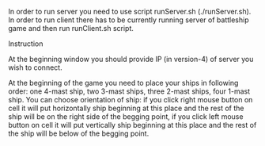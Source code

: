 In order to run server you need to use script runServer.sh (./runServer.sh).
In order to run client there has to be currently running server of battleship game and then run runClient.sh script.

Instruction

At the beginning window you should provide IP (in version-4) of server you wish to connect. 

At the beginning of the game you need to place your ships in following order: one 4-mast ship, two 3-mast ships, three 2-mast ships, four 1-mast ship.
You can choose orientation of ship:
if you click right mouse button on cell it will put horizontally ship beginning at this place and the rest of the ship will be on the right side of the begging point,
if you click left mouse button on cell it will put vertically ship beginning at this place and the rest of the ship will be below of the begging point.


